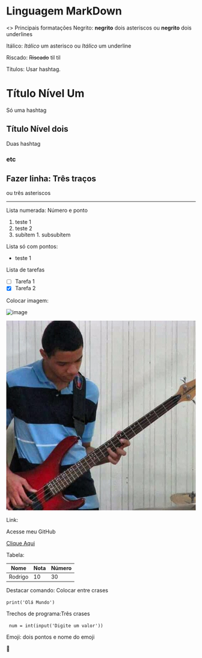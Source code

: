 # Linguagem MarkDown
<> Principais formatações
Negrito: **negrito** dois asteriscos ou __negrito__ 
dois underlines

Itálico: *Itálico* um asterisco ou _Itálico_ um underline

Riscado: ~~Riscado~~ til til

Títulos: Usar hashtag. 
# Título Nível Um
Só uma hashtag
## Título Nível dois
Duas hashtag
### etc
Fazer linha: 
Três traços
---
ou três asteriscos 
***

Lista numerada: Número e ponto
1. teste 1
1. teste 2
  1. subítem
    1. subsubítem

Lista só com pontos:
* teste 1

Lista de tarefas
- [ ] Tarefa 1
- [x] Tarefa 2

Colocar imagem:

![image](https://user-images.githubusercontent.com/82291488/115434976-bddba700-a1df-11eb-9d0a-9572b9c66864.png)


![Foto perfil](https://raw.githubusercontent.com/ORodrigoFerreira/Guia-MarkDown/main/Foto%20perfil.jpg?token=ATT2WIAYN2PKU46GMGSFUK3AP4FI6)


Link:

Acesse meu GitHub

[Clique Aqui](https://github.com/ORodrigoFerreira)

Tabela:

Nome|Nota|Número
---|---|---
Rodrigo|10|30

Destacar comando: Colocar entre crases

`print('Olá Mundo')`

Trechos de programa:Três crases

``` num = int(input('Digite um valor'))```

Emoji: dois pontos e nome do emoji

:vulcan_salute:


